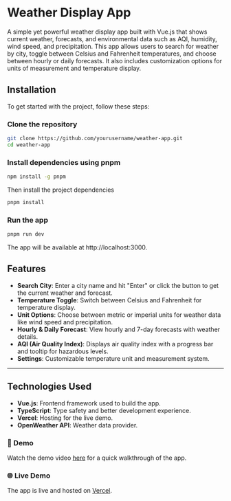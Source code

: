 # Weather Display App

A simple yet powerful weather display app built with Vue.js that shows current weather, forecasts, and environmental data such as AQI, humidity, wind speed, and precipitation. This app allows users to search for weather by city, toggle between Celsius and Fahrenheit temperatures, and choose between hourly or daily forecasts. It also includes customization options for units of measurement and temperature display.

## Installation
To get started with the project, follow these steps:

### Clone the repository

```sh
git clone https://github.com/yourusername/weather-app.git
cd weather-app
```

### Install dependencies using pnpm

```sh
npm install -g pnpm
```

Then install the project dependencies

```sh
pnpm install
```
###  Run the app

```sh
pnpm run dev
```
The app will be available at http://localhost:3000.


## Features

- **Search City**: Enter a city name and hit "Enter" or click the button to get the current weather and forecast.
- **Temperature Toggle**: Switch between Celsius and Fahrenheit for temperature display.
- **Unit Options**: Choose between metric or imperial units for weather data like wind speed and precipitation.
- **Hourly & Daily Forecast**: View hourly and 7-day forecasts with weather details.
- **AQI (Air Quality Index)**: Displays air quality index with a progress bar and tooltip for hazardous levels.
- **Settings**: Customizable temperature unit and measurement system.
  
---

## Technologies Used

- **Vue.js**: Frontend framework used to build the app.
- **TypeScript**: Type safety and better development experience.
- **Vercel**: Hosting for the live demo.
- **OpenWeather API**: Weather data provider.


### 🎥 Demo
Watch the demo video [here](https://www.loom.com/share/759592960d514cd3ac0134eeac49bf93?sid=07e318df-bba6-4136-bfdf-b1f2e0b6f425) for a quick walkthrough of the app.

### 🌐 Live Demo
The app is live and hosted on [Vercel](https://weather-app-eight-chi-64.vercel.app/).
